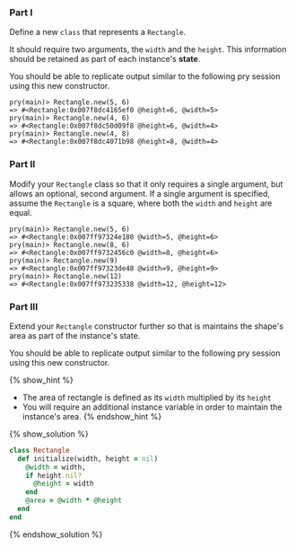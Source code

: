 ### Part I

Define a new `class` that represents a `Rectangle`.

It should require two arguments, the `width` and the `height`.
This information should be retained as part of each instance's **state**.

You should be able to replicate output similar to the following pry session using this new
constructor.

```no-highlight
pry(main)> Rectangle.new(5, 6)
=> #<Rectangle:0x007f8dc4165ef0 @height=6, @width=5>
pry(main)> Rectangle.new(4, 6)
=> #<Rectangle:0x007f8dc50d09f8 @height=6, @width=4>
pry(main)> Rectangle.new(4, 8)
=> #<Rectangle:0x007f8dc4071b98 @height=8, @width=4>
```

### Part II

Modify your `Rectangle` class so that it only requires a single argument, but
allows an optional, second argument.
If a single argument is specified, assume the `Rectangle` is a
square, where both the `width` and `height` are equal.

```no-highlight
pry(main)> Rectangle.new(5, 6)
=> #<Rectangle:0x007ff97324e180 @width=5, @height=6>
pry(main)> Rectangle.new(8, 6)
=> #<Rectangle:0x007ff9732456c0 @width=8, @height=6>
pry(main)> Rectangle.new(9)
=> #<Rectangle:0x007ff97323de48 @width=9, @height=9>
pry(main)> Rectangle.new(12)
=> #<Rectangle:0x007ff973235338 @width=12, @height=12>
```

### Part III

Extend your `Rectangle` constructor further so that is maintains the shape's
area as part of the instance's state.

You should be able to replicate output similar to the following pry session using this new
constructor.

{% show_hint %}
* The area of rectangle is defined as its `width` multiplied by its `height`
* You will require an additional instance variable in order to maintain the
  instance's area.
{% endshow_hint %}

{% show_solution %}
```ruby
class Rectangle
  def initialize(width, height = nil)
    @width = width,
    if height.nil?
      @height = width
    end
    @area = @width * @height
  end
end
```
{% endshow_solution %}

